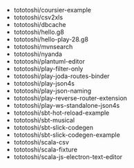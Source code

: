 - tototoshi/coursier-example
- tototoshi/csv2xls
- tototoshi/dbcache
- tototoshi/hello.g8
- tototoshi/hello-play-28.g8
- tototoshi/mvnsearch
- tototoshi/nyanda
- tototoshi/plantuml-editor
- tototoshi/play-filter-only
- tototoshi/play-joda-routes-binder
- tototoshi/play-json4s
- tototoshi/play-json-naming
- tototoshi/play-reverse-router-extension
- tototoshi/play-ws-standalone-json4s
- tototoshi/sbt-hot-reload-example
- tototoshi/sbt-musical
- tototoshi/sbt-slick-codegen
- tototoshi/sbt-slick-codegen-example
- tototoshi/scala-csv
- tototoshi/scala-fixture
- tototoshi/scala-js-electron-text-editor
